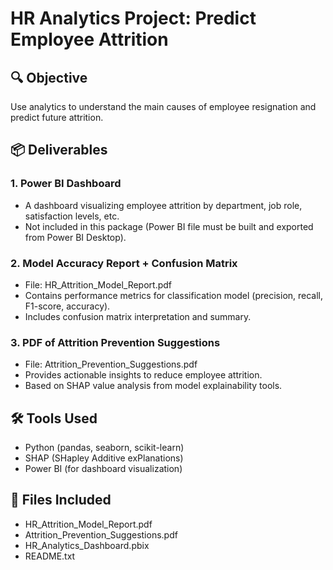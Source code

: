 
# HR Analytics Project: Predict Employee Attrition

## 🔍 Objective
Use analytics to understand the main causes of employee resignation and predict future attrition.


## 📦 Deliverables

### 1. Power BI Dashboard
- A dashboard visualizing employee attrition by department, job role, satisfaction levels, etc.
- Not included in this package (Power BI file must be built and exported from Power BI Desktop).

### 2. Model Accuracy Report + Confusion Matrix
- File: HR_Attrition_Model_Report.pdf
- Contains performance metrics for classification model (precision, recall, F1-score, accuracy).
- Includes confusion matrix interpretation and summary.

### 3. PDF of Attrition Prevention Suggestions
- File: Attrition_Prevention_Suggestions.pdf
- Provides actionable insights to reduce employee attrition.
- Based on SHAP value analysis from model explainability tools.


## 🛠 Tools Used
- Python (pandas, seaborn, scikit-learn)
- SHAP (SHapley Additive exPlanations)
- Power BI (for dashboard visualization)


## 📁 Files Included
- HR_Attrition_Model_Report.pdf
- Attrition_Prevention_Suggestions.pdf
- HR_Analytics_Dashboard.pbix
- README.txt
